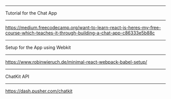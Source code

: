 ***************************
Tutorial for the Chat App
***************************
https://medium.freecodecamp.org/want-to-learn-react-js-heres-my-free-course-which-teaches-it-through-building-a-chat-app-c86333e5b88c

*******************************
Setup for the App using Webkit
*******************************
https://www.robinwieruch.de/minimal-react-webpack-babel-setup/

************
ChatKit API
************
https://dash.pusher.com/chatkit